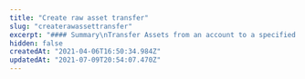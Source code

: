 ```yaml
---
title: "Create raw asset transfer"
slug: "createrawassettransfer"
excerpt: "#### Summary\nTransfer Assets from an account to a specified recipient\n\n#### Type\nRemote -- Transaction must be used in conjunction with an external key manager service.\n\n#### Description\nDefault behavior of the wallet is to find the first unlocked address which hold the targetted Asset.\nThe protocols default behavior is to combine multiple UTXOs of the same type into a single UTXO when it can.\n\n#### Notes\n- `AssetCode` in `AssetValue` can be generated using `util_generateAssetCode`\n- `fee` and `quantity` in `AssetValue` need to be strings, they will be converted into Int128 which can go up \nto 178 undecillion(2^127-1)\n\n#### Params\n| Fields               | Data type              | Required / Optional | Description                                                                       |\n|----------------------|------------------------|---------------------|-----------------------------------------------------------------------------------|\n| propositionType      | String                 | Required            | Type of proposition, eg., PublicKeyCurve25519, ThresholdCurve25519                |\n| recipients           | [[String, AssetValue]] | Required            | Array of addresses and assetValues for the transfer recipients(check table below) |\n| sender               | [String]               | Required            | Array of addresses from which Assets should be sent                               |\n| changeAddress        | String                 | Required            | Address for recipient of unspent Polys                                            |\n| consolidationAddress | String                 | Optional            | Address for recipient of unspent Assets                                           |\n| fee                  | String                 | Required            | Fee for the transfer. Minting AssetTransfer requires fee to be greater than 0     |\n| minting              | Boolean                | Required            | If this is a minting AssetTransfer or not                                         |\n| data                 | String                 | Optional            | Data string which can be associated with this transaction(may be empty). Data has a maximum value of 127 characters.           |\n\n###### AssetValue\n| Fields       | Data type | Required / Optional | Description                                                                                     |\n|--------------|-----------|---------------------|-------------------------------------------------------------------------------------------------|\n| type         | String    | Required            | Type of transfer, should be \"Asset\" for AssetTransfer                                           |\n| quantity     | String    | Required            | Number of tokens in String                                                                      |\n| assetCode    | String    | Required            | Unique identifier for user issued Assets, generated from version, issuer address, and shortName |\n| securityRoot | String    | Optional            | Optional 32 byte commitment to instance of the AssetBox                                         |\n| metadata     | String    | Optional            | Metadata has a maximum value of 127 characters                                               |"
hidden: false
createdAt: "2021-04-06T16:50:34.984Z"
updatedAt: "2021-07-09T20:54:07.470Z"
---
```

